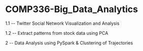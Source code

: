 # COMP336-Big_Data_Analytics

1.1 -- Twitter Social Network Visualization and Analysis

1.2 -- Extract patterns from stock data using PCA

2 -- Data Analysis using PySpark & Clustering of Trajectories